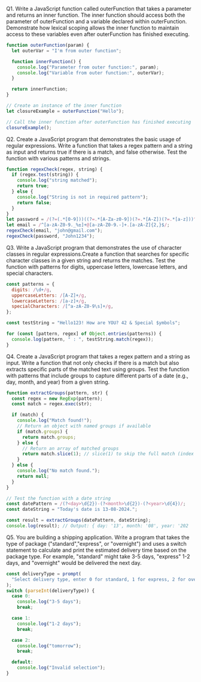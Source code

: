 Q1. Write a JavaScript function called outerFunction that takes a parameter and returns an inner function. The inner function should access both the parameter of outerFunction and a variable declared within outerFunction. Demonstrate how lexical scoping allows the inner function to maintain access to these variables even after outerFunction has finished executing.

```javascript
function outerFunction(param) {
  let outerVar = "I'm from outer function";

  function innerFunction() {
    console.log("Parameter from outer function:", param);
    console.log("Variable from outer function:", outerVar);
  }

  return innerFunction;
}

// Create an instance of the inner function
let closureExample = outerFunction("Hello");

// Call the inner function after outerFunction has finished executing
closureExample();
```

Q2. Create a JavaScript program that demonstrates the basic usage of regular expressions. Write a function that takes a regex pattern and a string as input and returns true if there is a match, and false otherwise. Test the function with various patterns and strings.

```javascript
function regexCheck(regex, string) {
  if (regex.test(string)) {
    console.log("string matched");
    return true;
  } else {
    console.log("String is not in required pattern");
    return false;
  }
}
let password = /(?=(.*[0-9]))((?=.*[A-Za-z0-9])(?=.*[A-Z])(?=.*[a-z]))^.{8,}$/;
let email = /^[a-zA-Z0-9._%±]+@[a-zA-Z0-9.-]+.[a-zA-Z]{2,}$/;
regexCheck(email, "john@gmail.com");
regexCheck(password, "John1234");
```

Q3. Write a JavaScript program that demonstrates the use of character classes in regular expressions.Create a function that searches for specific character classes in a given string and returns the matches. Test the function with patterns for digits, uppercase letters, lowercase letters, and special characters.

```javascript
const patterns = {
  digits: /\d+/g,
  uppercaseLetters: /[A-Z]+/g,
  lowercaseLetters: /[a-z]+/g,
  specialCharacters: /[^a-zA-Z0-9\s]+/g,
};

const testString = "Hello123! How are YOU? 42 & Special $ymbols";

for (const [pattern, regex] of Object.entries(patterns)) {
  console.log(pattern, " : ", testString.match(regex));
}
```

Q4. Create a JavaScript program that takes a regex pattern and a string as input. Write a function that not only checks if there is a match but also extracts specific parts of the matched text using groups. Test the function with patterns that include groups to capture different parts of a date (e.g., day, month, and year) from a given string.

```javascript
function extractGroups(pattern, str) {
  const regex = new RegExp(pattern);
  const match = regex.exec(str);

  if (match) {
    console.log("Match found!");
    // Return an object with named groups if available
    if (match.groups) {
      return match.groups;
    } else {
      // Return an array of matched groups
      return match.slice(1); // slice(1) to skip the full match (index 0)
    }
  } else {
    console.log("No match found.");
    return null;
  }
}

// Test the function with a date string
const datePattern = /(?<day>\d{2})-(?<month>\d{2})-(?<year>\d{4})/;
const dateString = "Today's date is 13-08-2024.";

const result = extractGroups(datePattern, dateString);
console.log(result); // Output: { day: '13', month: '08', year: '202
```

Q5. You are building a shipping application. Write a program that takes the type of package ("standard","express", or "overnight") and uses a switch statement to calculate and print the estimated delivery time based on the package type. For example, "standard" might take 3-5 days, "express" 1-2 days, and "overnight" would be delivered the next day.

```javascript
const deliveryType = prompt(
  "Select delivery type, enter 0 for standard, 1 for express, 2 for overnight: "
);
switch (parseInt(deliveryType)) {
  case 0:
    console.log("3-5 days");
    break;

  case 1:
    console.log("1-2 days");
    break;

  case 2:
    console.log("tomorrow");
    break;

  default:
    console.log("Invalid selection");
}
```